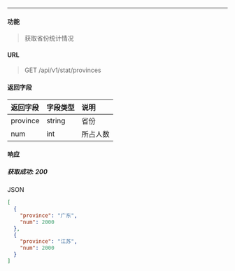 -----------

#### 功能

> 获取省份统计情况

#### URL

> GET /api/v1/stat/provinces

#### 返回字段
| 返回字段 | 字段类型 | 说明     |
| :------- | :------- | :------- |
| province | string   | 省份     |
| num      | int      | 所占人数 |

#### 响应
##### 获取成功: 200
JSON
```JSON
[
  {
    "province": "广东",
    "num": 2000
  },
  {
    "province": "江苏",
    "num": 2000
  }
]
```
